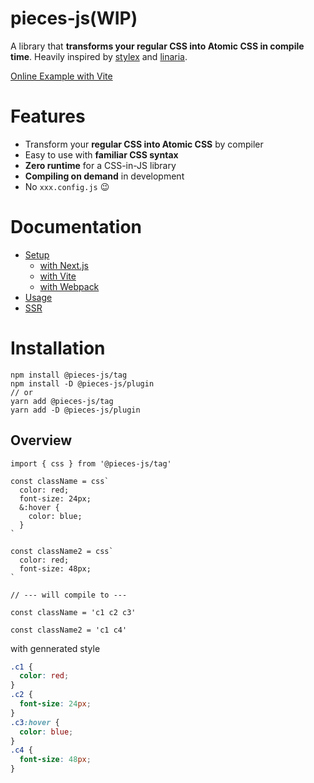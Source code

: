 # pieces-js(WIP)

A library that __transforms your regular CSS into Atomic CSS in compile time__. Heavily inspired by [stylex](https://www.youtube.com/watch?v=ur-sGzUWId4) and [linaria](https://github.com/callstack/linaria).

[Online Example with Vite](https://codesandbox.io/s/dazzling-sanderson-rzsv0)

# Features

- Transform your __regular CSS into Atomic CSS__ by compiler
- Easy to use with __familiar CSS syntax__
- __Zero runtime__ for a CSS-in-JS library
- __Compiling on demand__ in development
- No `xxx.config.js` 😉

# Documentation

<!-- - [Examples](#Examples) -->
- [Setup](./docs/setup)
  - [with Next.js](./docs/setup/next.md)
  - [with Vite](./docs/setup/vite.md)
  - [with Webpack](./docs/setup/webpack.md)
- [Usage](./docs/usage.md)
- [SSR](./docs/ssr.md)

# Installation

```
npm install @pieces-js/tag
npm install -D @pieces-js/plugin
// or
yarn add @pieces-js/tag
yarn add -D @pieces-js/plugin
```

## Overview

```tsx
import { css } from '@pieces-js/tag'

const className = css`
  color: red;
  font-size: 24px;
  &:hover {
    color: blue;
  }
`

const className2 = css`
  color: red;
  font-size: 48px;
`

// --- will compile to ---

const className = 'c1 c2 c3'

const className2 = 'c1 c4'
```

with gennerated style

```css
.c1 {
  color: red;
}
.c2 {
  font-size: 24px;
}
.c3:hover {
  color: blue;
}
.c4 {
  font-size: 48px;
}
```

<!-- # Examples

- [Webpack + React]()
- [Vite + React]() -->


